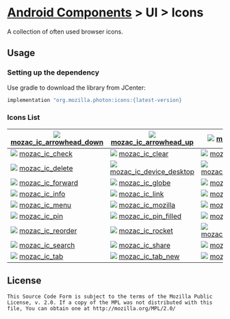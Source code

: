 # [Android Components](../../../README.md) > UI > Icons

A collection of often used browser icons.

## Usage

### Setting up the dependency

Use gradle to download the library from JCenter:

```Groovy
implementation "org.mozilla.photon:icons:{latest-version}
```

### Icons List

| ![](https://github.com/wajahatkarim3/android-components/blob/master/components/ui/icons/png/mozac_ic_arrowhead_down.png) [mozac_ic_arrowhead_down](https://github.com/wajahatkarim3/android-components/blob/master/components/ui/icons/src/main/res/drawable/mozac_ic_arrowhead_down.xml) | ![](https://github.com/wajahatkarim3/android-components/blob/master/components/ui/icons/png/mozac_ic_arrowhead_up.png) [mozac_ic_arrowhead_up](https://github.com/wajahatkarim3/android-components/blob/master/components/ui/icons/src/main/res/drawable/mozac_ic_arrowhead_up.xml) | ![](https://github.com/wajahatkarim3/android-components/blob/master/components/ui/icons/png/mozac_ic_back.png) [mozac_ic_back](https://github.com/wajahatkarim3/android-components/blob/master/components/ui/icons/src/main/res/drawable/mozac_ic_back.xml) |
|---|---|---|
| ![](https://github.com/wajahatkarim3/android-components/blob/master/components/ui/icons/png/mozac_ic_check.png) [mozac_ic_check](https://github.com/wajahatkarim3/android-components/blob/master/components/ui/icons/src/main/res/drawable/mozac_ic_check.xml) | ![](https://github.com/wajahatkarim3/android-components/blob/master/components/ui/icons/png/mozac_ic_clear.png) [mozac_ic_clear](https://github.com/wajahatkarim3/android-components/blob/master/components/ui/icons/src/main/res/drawable/mozac_ic_clear.xml) | ![](https://github.com/wajahatkarim3/android-components/blob/master/components/ui/icons/png/mozac_ic_close.png) [mozac_ic_close](https://github.com/wajahatkarim3/android-components/blob/master/components/ui/icons/src/main/res/drawable/mozac_ic_close.xml) |
| ![](https://github.com/wajahatkarim3/android-components/blob/master/components/ui/icons/png/mozac_ic_delete.png) [mozac_ic_delete](https://github.com/wajahatkarim3/android-components/blob/master/components/ui/icons/src/main/res/drawable/mozac_ic_delete.xml) | ![](https://github.com/wajahatkarim3/android-components/blob/master/components/ui/icons/png/mozac_ic_device_desktop.png) [mozac_ic_device_desktop](https://github.com/wajahatkarim3/android-components/blob/master/components/ui/icons/src/main/res/drawable/mozac_ic_device_desktop.xml) | ![](https://github.com/wajahatkarim3/android-components/blob/master/components/ui/icons/png/mozac_ic_download.png) [mozac_ic_download](https://github.com/wajahatkarim3/android-components/blob/master/components/ui/icons/src/main/res/drawable/mozac_ic_download.xml) |
| ![](https://github.com/wajahatkarim3/android-components/blob/master/components/ui/icons/png/mozac_ic_forward.png) [mozac_ic_forward](https://github.com/wajahatkarim3/android-components/blob/master/components/ui/icons/src/main/res/drawable/mozac_ic_forward.xml) | ![](https://github.com/wajahatkarim3/android-components/blob/master/components/ui/icons/png/mozac_ic_globe.png) [mozac_ic_globe](https://github.com/wajahatkarim3/android-components/blob/master/components/ui/icons/src/main/res/drawable/mozac_ic_globe.xml) | ![](https://github.com/wajahatkarim3/android-components/blob/master/components/ui/icons/png/mozac_ic_grid.png) [mozac_ic_grid](https://github.com/wajahatkarim3/android-components/blob/master/components/ui/icons/src/main/res/drawable/mozac_ic_grid.xml) |
| ![](https://github.com/wajahatkarim3/android-components/blob/master/components/ui/icons/png/mozac_ic_info.png) [mozac_ic_info](https://github.com/wajahatkarim3/android-components/blob/master/components/ui/icons/src/main/res/drawable/mozac_ic_info.xml) | ![](https://github.com/wajahatkarim3/android-components/blob/master/components/ui/icons/png/mozac_ic_link.png) [mozac_ic_link](https://github.com/wajahatkarim3/android-components/blob/master/components/ui/icons/src/main/res/drawable/mozac_ic_link.xml) | ![](https://github.com/wajahatkarim3/android-components/blob/master/components/ui/icons/png/mozac_ic_lock.png) [mozac_ic_lock](https://github.com/wajahatkarim3/android-components/blob/master/components/ui/icons/src/main/res/drawable/mozac_ic_lock.xml) |
| ![](https://github.com/wajahatkarim3/android-components/blob/master/components/ui/icons/png/mozac_ic_menu.png) [mozac_ic_menu](https://github.com/wajahatkarim3/android-components/blob/master/components/ui/icons/src/main/res/drawable/mozac_ic_menu.xml) | ![](https://github.com/wajahatkarim3/android-components/blob/master/components/ui/icons/png/mozac_ic_mozilla.png) [mozac_ic_mozilla](https://github.com/wajahatkarim3/android-components/blob/master/components/ui/icons/src/main/res/drawable/mozac_ic_mozilla.xml) | ![](https://github.com/wajahatkarim3/android-components/blob/master/components/ui/icons/png/mozac_ic_open_in.png) [mozac_ic_open_in](https://github.com/wajahatkarim3/android-components/blob/master/components/ui/icons/src/main/res/drawable/mozac_ic_open_in.xml) |
| ![](https://github.com/wajahatkarim3/android-components/blob/master/components/ui/icons/png/mozac_ic_pin.png) [mozac_ic_pin](https://github.com/wajahatkarim3/android-components/blob/master/components/ui/icons/src/main/res/drawable/mozac_ic_pin.xml) | ![](https://github.com/wajahatkarim3/android-components/blob/master/components/ui/icons/png/mozac_ic_pin_filled.png) [mozac_ic_pin_filled](https://github.com/wajahatkarim3/android-components/blob/master/components/ui/icons/src/main/res/drawable/mozac_ic_pin_filled.xml) | ![](https://github.com/wajahatkarim3/android-components/blob/master/components/ui/icons/png/mozac_ic_refresh.png) [mozac_ic_refresh](https://github.com/wajahatkarim3/android-components/blob/master/components/ui/icons/src/main/res/drawable/mozac_ic_refresh.xml) |
| ![](https://github.com/wajahatkarim3/android-components/blob/master/components/ui/icons/png/mozac_ic_reorder.png) [mozac_ic_reorder](https://github.com/wajahatkarim3/android-components/blob/master/components/ui/icons/src/main/res/drawable/mozac_ic_reorder.xml) | ![](https://github.com/wajahatkarim3/android-components/blob/master/components/ui/icons/png/mozac_ic_rocket.png) [mozac_ic_rocket](https://github.com/wajahatkarim3/android-components/blob/master/components/ui/icons/src/main/res/drawable/mozac_ic_rocket.xml) | ![](https://github.com/wajahatkarim3/android-components/blob/master/components/ui/icons/png/mozac_ic_rocket_filled.png) [mozac_ic_rocket_filled](https://github.com/wajahatkarim3/android-components/blob/master/components/ui/icons/src/main/res/drawable/mozac_ic_rocket_filled.xml) |
| ![](https://github.com/wajahatkarim3/android-components/blob/master/components/ui/icons/png/mozac_ic_search.png) [mozac_ic_search](https://github.com/wajahatkarim3/android-components/blob/master/components/ui/icons/src/main/res/drawable/mozac_ic_search.xml) | ![](https://github.com/wajahatkarim3/android-components/blob/master/components/ui/icons/png/mozac_ic_share.png) [mozac_ic_share](https://github.com/wajahatkarim3/android-components/blob/master/components/ui/icons/src/main/res/drawable/mozac_ic_share.xml) | ![](https://github.com/wajahatkarim3/android-components/blob/master/components/ui/icons/png/mozac_ic_stop.png) [mozac_ic_stop](https://github.com/wajahatkarim3/android-components/blob/master/components/ui/icons/src/main/res/drawable/mozac_ic_stop.xml) |
| ![](https://github.com/wajahatkarim3/android-components/blob/master/components/ui/icons/png/mozac_ic_tab.png) [mozac_ic_tab](https://github.com/wajahatkarim3/android-components/blob/master/components/ui/icons/src/main/res/drawable/mozac_ic_tab.xml) | ![](https://github.com/wajahatkarim3/android-components/blob/master/components/ui/icons/png/mozac_ic_tab_new.png) [mozac_ic_tab_new](https://github.com/wajahatkarim3/android-components/blob/master/components/ui/icons/src/main/res/drawable/mozac_ic_tab_new.xml) | ![](https://github.com/wajahatkarim3/android-components/blob/master/components/ui/icons/png/mozac_ic_warning.png) [mozac_ic_warning](https://github.com/wajahatkarim3/android-components/blob/master/components/ui/icons/src/main/res/drawable/mozac_ic_warning.xml) |



## License

    This Source Code Form is subject to the terms of the Mozilla Public
    License, v. 2.0. If a copy of the MPL was not distributed with this
    file, You can obtain one at http://mozilla.org/MPL/2.0/
